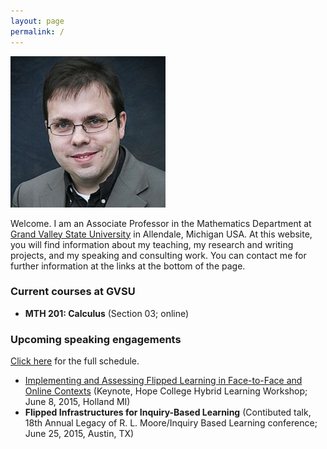 ```yaml
---
layout: page
permalink: /
---
```


![Robert Talbert](rtheadshot.jpg) 

Welcome. I am an Associate Professor in the Mathematics Department at [Grand Valley State University](http://www.gvsu.edu) in Allendale, Michigan USA. At this website, you will find information about my teaching, my research and writing projects, and my speaking and consulting work. You can contact me for further information at the links at the bottom of the page.


### Current courses at GVSU

+ __MTH 201: Calculus__ (Section 03; online) 

### Upcoming speaking engagements

[Click here](/speaking) for the full schedule. 

+ [Implementing and Assessing Flipped Learning in Face-to-Face and Online Contexts](http://rtalbert.org/hlwhope) (Keynote, Hope College Hybrid Learning Workshop; June 8, 2015, Holland MI)
+ __Flipped Infrastructures for Inquiry-Based Learning__ (Contibuted talk, 18th Annual Legacy of R. L. Moore/Inquiry Based Learning conference; June 25, 2015, Austin, TX)
